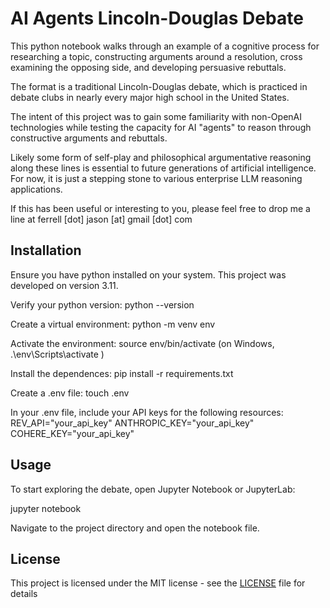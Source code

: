 # AI Agents Lincoln-Douglas Debate

This python notebook walks through an example of a cognitive process for researching a topic, constructing arguments around a resolution, cross examining the opposing side, and developing persuasive rebuttals.

The format is a traditional Lincoln-Douglas debate, which is practiced in debate clubs in nearly every major high school in the United States.

The intent of this project was to gain some familiarity with non-OpenAI technologies while testing the capacity for AI "agents" to reason through constructive arguments and rebuttals. 

Likely some form of self-play and philosophical argumentative reasoning along these lines is essential to future generations of artificial intelligence. For now, it is just a stepping stone to various enterprise LLM reasoning applications. 

If this has been useful or interesting to you, please feel free to drop me a line at ferrell [dot] jason [at] gmail [dot] com

## Installation

Ensure you have python installed on your system. This project was developed on version 3.11.

Verify your python version:
python --version

Create a virtual environment:
python -m venv env

Activate the environment:
source env/bin/activate
(on Windows, .\env\Scripts\activate )

Install the dependences:
pip install -r requirements.txt

Create a .env file:
touch .env

In your .env file, include your API keys for the following resources:
REV_API="your_api_key"
ANTHROPIC_KEY="your_api_key"
COHERE_KEY="your_api_key"

## Usage

To start exploring the debate, open Jupyter Notebook or JupyterLab:

jupyter notebook

Navigate to the project directory and open the notebook file.

## License

This project is licensed under the MIT license - see the [LICENSE](LICENSE) file for details